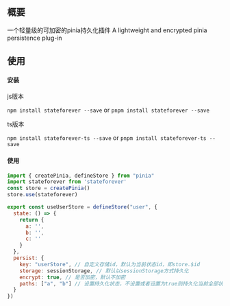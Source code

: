## 概要

一个轻量级的可加密的pinia持久化插件
A lightweight and encrypted pinia persistence plug-in

## 使用

#### 安装

js版本

`npm install stateforever --save`
or
`pnpm install stateforever --save`

ts版本

`npm install stateforever-ts --save`
or
`pnpm install stateforever-ts --save`

#### 使用

```js
import { createPinia, defineStore } from "pinia"
import stateforever from 'stateforever'
const store = createPinia()
store.use(stateforever)

export const useUserStore = defineStore("user", {
  state: () => {
    return {
      a: '',
      b: '',
      c: ''
    }
  },
  persist: {
    key: "userStore", // 自定义存储id，默认为当前状态id，即store.$id
    storage: sessionStorage, // 默认以sessionStorage方式持久化
    encrypt: true, // 是否加密，默认不加密
    paths: ["a", "b"] // 设置持久化状态，不设置或者设置为true则持久化当前全部状态
  }
})

```
